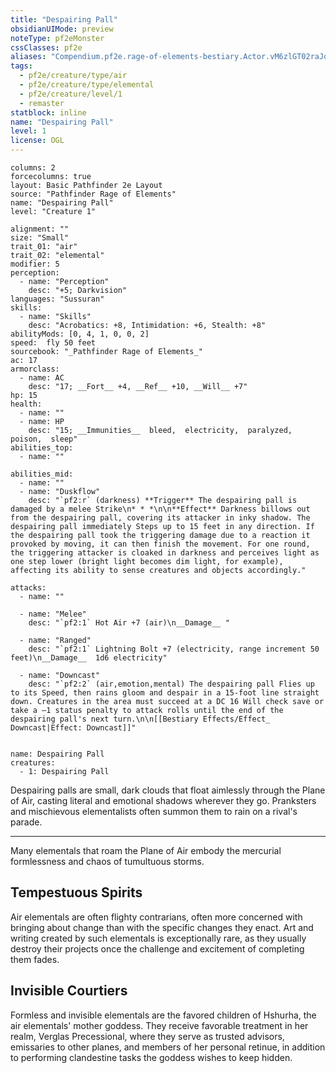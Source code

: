 ```yaml
---
title: "Despairing Pall"
obsidianUIMode: preview
noteType: pf2eMonster
cssClasses: pf2e
aliases: "Compendium.pf2e.rage-of-elements-bestiary.Actor.vM6zlGT02raJqPTu" 
tags:
  - pf2e/creature/type/air
  - pf2e/creature/type/elemental
  - pf2e/creature/level/1
  - remaster
statblock: inline
name: "Despairing Pall"
level: 1
license: OGL
---
```


```statblock
columns: 2
forcecolumns: true
layout: Basic Pathfinder 2e Layout
source: "Pathfinder Rage of Elements"
name: "Despairing Pall"
level: "Creature 1"

alignment: ""
size: "Small"
trait_01: "air"
trait_02: "elemental"
modifier: 5
perception:
  - name: "Perception"
    desc: "+5; Darkvision"
languages: "Sussuran"
skills:
  - name: "Skills"
    desc: "Acrobatics: +8, Intimidation: +6, Stealth: +8"
abilityMods: [0, 4, 1, 0, 0, 2]
speed:  fly 50 feet
sourcebook: "_Pathfinder Rage of Elements_"
ac: 17
armorclass:
  - name: AC
    desc: "17; __Fort__ +4, __Ref__ +10, __Will__ +7"
hp: 15
health:
  - name: ""
  - name: HP
    desc: "15; __Immunities__  bleed,  electricity,  paralyzed,  poison,  sleep"
abilities_top:
  - name: ""

abilities_mid:
  - name: ""
  - name: "Duskflow"
    desc: "`pf2:r` (darkness) **Trigger** The despairing pall is damaged by a melee Strike\n* * *\n\n**Effect** Darkness billows out from the despairing pall, covering its attacker in inky shadow. The despairing pall immediately Steps up to 15 feet in any direction. If the despairing pall took the triggering damage due to a reaction it provoked by moving, it can then finish the movement. For one round, the triggering attacker is cloaked in darkness and perceives light as one step lower (bright light becomes dim light, for example), affecting its ability to sense creatures and objects accordingly."

attacks:
  - name: ""

  - name: "Melee"
    desc: "`pf2:1` Hot Air +7 (air)\n__Damage__ "

  - name: "Ranged"
    desc: "`pf2:1` Lightning Bolt +7 (electricity, range increment 50 feet)\n__Damage__  1d6 electricity"

  - name: "Downcast"
    desc: "`pf2:2` (air,emotion,mental) The despairing pall Flies up to its Speed, then rains gloom and despair in a 15-foot line straight down. Creatures in the area must succeed at a DC 16 Will check save or take a –1 status penalty to attack rolls until the end of the despairing pall's next turn.\n\n[[Bestiary Effects/Effect_ Downcast|Effect: Downcast]]"
 
```

```encounter-table
name: Despairing Pall
creatures:
  - 1: Despairing Pall
```



Despairing palls are small, dark clouds that float aimlessly through the Plane of Air, casting literal and emotional shadows wherever they go. Pranksters and mischievous elementalists often summon them to rain on a rival's parade.

* * *

Many elementals that roam the Plane of Air embody the mercurial formlessness and chaos of tumultuous storms.

## Tempestuous Spirits

Air elementals are often flighty contrarians, often more concerned with bringing about change than with the specific changes they enact. Art and writing created by such elementals is exceptionally rare, as they usually destroy their projects once the challenge and excitement of completing them fades.

## Invisible Courtiers

Formless and invisible elementals are the favored children of Hshurha, the air elementals' mother goddess. They receive favorable treatment in her realm, Verglas Precessional, where they serve as trusted advisors, emissaries to other planes, and members of her personal retinue, in addition to performing clandestine tasks the goddess wishes to keep hidden.
